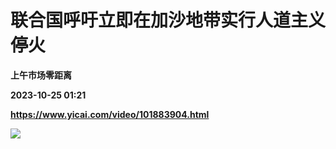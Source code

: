 # 联合国呼吁立即在加沙地带实行人道主义停火
**上午市场零距离**

**2023-10-25 01:21**

**https://www.yicai.com/video/101883904.html**

![](http://imgcdn.yicai.com/vms-new/2023/10/8b0be133-f2a2-451d-bae4-d1e0cfaa4d1d_6oQZ.jpg)